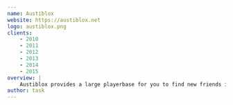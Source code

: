 ```yaml
---
name: Austiblox
website: https://austiblox.net
logo: austiblox.png
clients:
    - 2010
    - 2011
    - 2012
    - 2013
    - 2014
    - 2015
overview: |
    Austiblox provides a large playerbase for you to find new friends in.
author: task
---
```

